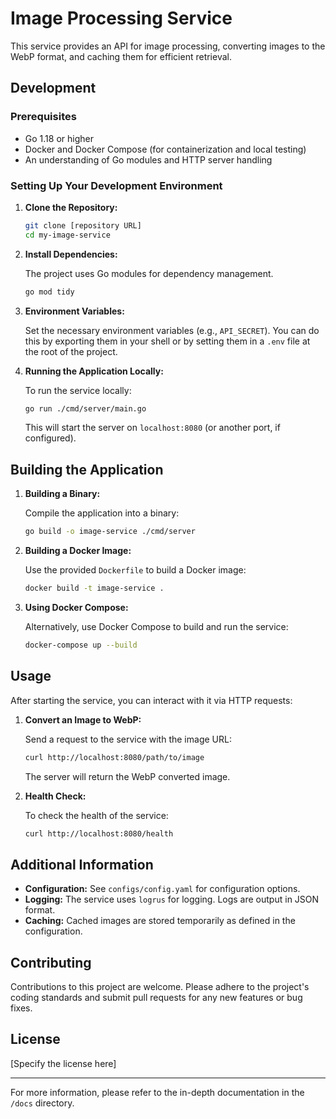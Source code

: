 # Image Processing Service

This service provides an API for image processing, converting images to the WebP format, and caching them for efficient retrieval.

## Development

### Prerequisites

- Go 1.18 or higher
- Docker and Docker Compose (for containerization and local testing)
- An understanding of Go modules and HTTP server handling

### Setting Up Your Development Environment

1. **Clone the Repository:**

   ```bash
   git clone [repository URL]
   cd my-image-service
   ```

2. **Install Dependencies:**

   The project uses Go modules for dependency management.

   ```bash
   go mod tidy
   ```

3. **Environment Variables:**

   Set the necessary environment variables (e.g., `API_SECRET`). You can do this by exporting them in your shell or by setting them in a `.env` file at the root of the project.

4. **Running the Application Locally:**

   To run the service locally:

   ```bash
   go run ./cmd/server/main.go
   ```

   This will start the server on `localhost:8080` (or another port, if configured).

## Building the Application

1. **Building a Binary:**

   Compile the application into a binary:

   ```bash
   go build -o image-service ./cmd/server
   ```

2. **Building a Docker Image:**

   Use the provided `Dockerfile` to build a Docker image:

   ```bash
   docker build -t image-service .
   ```

3. **Using Docker Compose:**

   Alternatively, use Docker Compose to build and run the service:

   ```bash
   docker-compose up --build
   ```

## Usage

After starting the service, you can interact with it via HTTP requests:

1. **Convert an Image to WebP:**

   Send a request to the service with the image URL:

   ```bash
   curl http://localhost:8080/path/to/image
   ```

   The server will return the WebP converted image.

2. **Health Check:**

   To check the health of the service:

   ```bash
   curl http://localhost:8080/health
   ```

## Additional Information

- **Configuration:** See `configs/config.yaml` for configuration options.
- **Logging:** The service uses `logrus` for logging. Logs are output in JSON format.
- **Caching:** Cached images are stored temporarily as defined in the configuration.

## Contributing

Contributions to this project are welcome. Please adhere to the project's coding standards and submit pull requests for any new features or bug fixes.

## License

[Specify the license here]

---

For more information, please refer to the in-depth documentation in the `/docs` directory.
